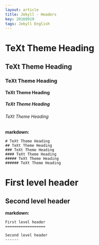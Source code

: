```yaml
---
layout: article
title: Jekyll - Headers
key: 20160919
tags: Jekyll English
---
```


# TeXt Theme Heading

## TeXt Theme Heading

### TeXt Theme Heading

#### TeXt Theme Heading

##### TeXt Theme Heading

###### TeXt Theme Heading

<!--more-->

**markdown:**

    # TeXt Theme Heading
    ## TeXt Theme Heading
    ### TeXt Theme Heading
    #### TeXt Theme Heading
    ##### TeXt Theme Heading
    ###### TeXt Theme Heading

First level header
==================

Second level header
------

**markdown:**

    First level header
    ==================

    Second level header
    ------